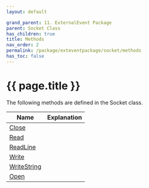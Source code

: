 ```yaml
---
layout: default

grand_parent: 11. ExternalEvent Package
parent: Socket Class
has_children: true
title: Methods
nav_order: 2
permalink: /package/exteventpackage/socket/methods
has_toc: false
---
```

# {{ page.title }}

The following methods are defined in the Socket class.

| Name  | Explanation  |
|-------|-------------|
|[Close](/package/exteventpackage/socket/methods/close) | |
|[Read](/package/exteventpackage/socket/methods/read) | |
|[ReadLine](/package/exteventpackage/socket/methods/readline) | |
|[Write](/package/exteventpackage/socket/methods/write) | |
|[WriteString](/package/exteventpackage/socket/methods/writestring) | |
|[Open](/package/exteventpackage/socket/methods/open) | |